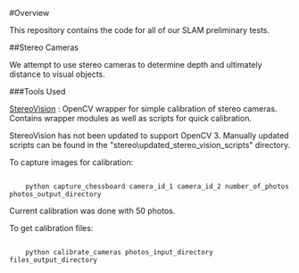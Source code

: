 #Overview

This repository contains the code for all of our SLAM preliminary tests.

##Stereo Cameras

We attempt to use stereo cameras to determine depth and ultimately distance to visual objects.

###Tools Used

[StereoVision](https://github.com/erget/StereoVision) : OpenCV wrapper for simple calibration of stereo cameras. Contains wrapper modules as well as scripts for quick calibration.

StereoVision has not been updated to support OpenCV 3. Manually updated scripts can be found in the "stereo\updated_stereo_vision_scripts" directory.

To capture images for calibration:

<code>
    python capture_chessboard camera_id_1 camera_id_2 number_of_photos photos_output_directory
</code>

Current calibration was done with 50 photos.

To get calibration files:

<code>
    python calibrate_cameras photos_input_directory files_output_directory
</code>